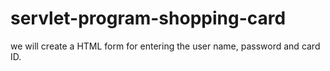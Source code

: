 # servlet-program-shopping-card
we will create a HTML form for entering the user name, password and card ID. 
